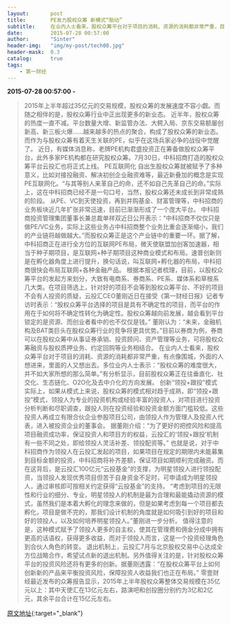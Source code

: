 ```yaml
---
layout:       post
title:        PE发力股权众筹 新模式“胎动”
subtitle:     在业内人士看来，股权众筹平台对于项目的消耗、资源的消耗都非常严重，目前股权众筹正在往垂直化、社交化、生态链化、O2O化及去中介化的方向发展。
date:         2015-07-28 00:57:00
author:       "Sinter"
header-img:   "img/my-post/tech08.jpg"
header-mask:  0.3
catalog:      true
tags:
    - 第一财经
---
```


**2015-07-28 00:57:00**  **-**

> 2015年上半年超过35亿元的交易规模，股权众筹的发展速度不容小觑。而随之相伴的是，股权众筹行业中正出现更多的新业态。
近半年，股权众筹的热度一直不减。平台数量大增、新监管办法、大鳄入局、京东交易额屡创新高、新三板火爆……越来越多的热点的聚合，构成了股权众筹的新业态。而作为与股权众筹有着天生关联的PE，似乎在这场兵家必争的战役中觉醒了。
近日，有媒体消息称，老牌PE机构君盛投资正在筹备做股权众筹平台，此外多家PE机构都在研究股权众筹。7月30日，中科招商打造的股权众筹平台云投汇也将正式上线。
PE互联网化
自出生股权众筹就被赋予了多种意义，比如对接投融资、解决初创企业融资难等，最近新叠加的概念是实现PE互联网化。“与其等别人来革自己的命，还不如自己先革自己的命。”实际上，这在中科招商已经不是一句口号，当然，股权众筹还未成长到非常成熟的阶段。
从PE、VC到天使投资，再到并购基金、财富管理等，中科招商的业务板块近几年扩张非常迅速，目前已渐渐形成了一个庞大平台。
中科招商投资管理集团董事长兼总裁单祥双近日公开表示：“中科招商不仅仅只是做PE/VC业务，实际上这些业务占中科招商整个业务比重会逐渐缩小，我们的产业链将越做越大。”而股权众筹正是这个产业链中的重要一环。据了解，中科招商正在进行全方位的互联网PE布局，微天使联盟加创客加速器，相当于种子期项目，是互联网+种子期项目这种商业模式和布局。速普创新则是在孵化器角度上进行提升，换句话说，叫互联网+孵化器的布局，中科招商很快会布局互联网+各种金融产品。
根据本报记者梳理，目前，以股权众筹平台的发起方来划分，大致有电商系、券商系、PE系、媒体系和草根系几大类。在项目筛选上，针对好的项目不会等到股权众筹平台、不好的项目不会有人投资的质疑，云投汇CEO董刚近日在接受《第一财经日报》记者专访时表示：“股权众筹平台选择的项目是具有不确定性的项目，而平台的作用在于如何将不确定性转化为确定性。股权众筹越向前发展，越会看到平台锁定的是资源、而创业者看中的也不仅仅是钱。”
董刚认为：“未来，金融机构及BAT类巨头在股权众筹行业的竞争将更具优势。”目前以券商为例，券商可以在股权众筹中从事证券承销、投资顾问、资产管理等业务，可将股权众筹融资与股权质押业务、约定回购等业务相结合。
在业内人士看来，股权众筹平台对于项目的消耗、资源的消耗都非常严重，有点像围城，外面的人想进来，里面的人又想出去。多位业内人士表示：“股权众筹的难度很大，并不如大家所想的那么简单。”有分析显示，目前股权众筹正在往垂直化、社交化、生态链化、O2O化及去中介化的方向发展。
创新“领投+跟投”模式
实际上，如果从模式上来说，股权众筹的模式相对趋于成熟，即“领投+跟投”模式，领投人为专业的投资机构或经验丰富的投资人，对项目进行投资分析判断和尽职调查，跟投人则在投资经验和投资金额方面门槛较低。这些投资人再成立有限合伙企业参股项目公司，由领投人作为管理人及投资人代表，进入被投资企业的董事会。
据董刚介绍：“为了更好的把控风险和提高项目融资成功率，保证投资人和项目方的权益，云投汇的‘领投+跟投’机制有一些不同之处，即给领投人灵活补差、领投配资等。”
也就是说，对于中科招商作为领投人在云投汇发起的项目，如果项目在规定的期限内未能募集到目标金额的投资，中科招商将补齐差额，保证项目如期顺利完成融资。而在这背后，是云投汇100亿元“云投基金”的支撑，为明星领投人进行领投配资，当领投人发现优秀项目但苦于自身资金不足时，可申请成为明星领投人，通过审核即可按相关约定获得“云投基金”的支持。
“考虑到项目的无限性和行业的细分、专业，明星领投人的机制是最为合理和最能撬动资源的模式，虽然我们是本着大孵化的理念来做的，但是如果考虑到每一个项目都去孵化，项目是做不完的，那我们设计机制的角度就是如何吸引到好的项目和好的领投人，以及如何培养明星领投人。”董刚进一步分析。
值得注意的是，这种模式赋予了领投人更多的自主权，使其在管理费和佣金分成中拥有更高的话语权，获得更多收益，而对于领投人而言，这是一个投资经理角色到合伙人角色的转变。
退出机制上，云投汇7月与北京股权交易中心达成全方位战略合作，希望试点新的退出机制。另外值得关注的是，针对股权众筹平台的投资风险还将有更多的创新。据董刚透露：“在股权众筹平台上如何创新新的产品来平衡投资风险，保障投资人收益我们也正在布局。”
零壹财经最近发布的众筹报告显示，2015年上半年股权众筹整体交易规模在35亿元以上：其中天使汇在13亿元左右，路演吧和创投圈分别约为3亿和2亿元，其余平台合计在15亿元左右。


[原文地址](http://www.yicai.com/news/4661034.html){:target="_blank"}


